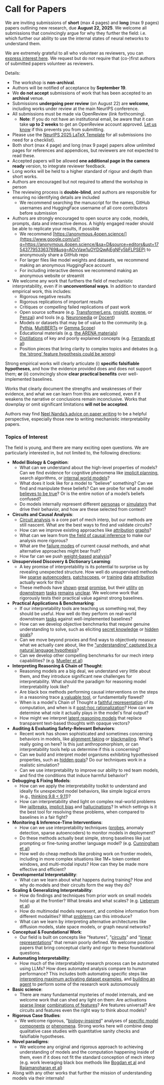 # Call for Papers
We are inviting submissions of **short** (max 4 pages) and **long** (max 9 pages) papers outlining new research, due **August 22, 2025**. We welcome all submissions that convincingly argue for why they further the field: i.e. which further our ability to use the internal states of neural networks to understand them. 

We are extremely grateful to all who volunteer as reviewers, you can [express interest here](https://www.google.com/url?q=https://docs.google.com/forms/d/e/1FAIpQLSdiw1SJllzoTz_nqzDTzTOGb9DV3W_truQyh-WvYj_QGIi7Mg/viewform?usp%3Ddialog&sa=D&source=editors&ust=1754377953359702&usg=AOvVaw3hdxpOL0m__YWqnDSqZVNT). We request but do not require that (co-)first authors of submitted papers volunteer as reviewers. 

Details: 
* The workshop is **non-archival**.
* Authors will be notified of acceptance by **September 19**.
* We **do not accept** submissions of work that has been accepted to an **archival** venue.
* Submissions **undergoing peer review** (on August 22) are **welcome**, including works under review at the main NeurIPS conference.
* All submissions must be made via OpenReview (link forthcoming).
  * **Note**: If you do not have an institutional email, be aware that it can take **up to 2 weeks** to get an OpenReview account approved. [Let us know](mailto:neurips2025@mechinterpworkshop.com) if this prevents you from submitting.
* Please use the [NeurIPS 2025 LaTeX Template](https://www.google.com/url?q=https://media.neurips.cc/Conferences/NeurIPS2025/Styles.zip&sa=D&source=editors&ust=1754377953361903&usg=AOvVaw0iHc_Q2DC0cUUS9yQiZmFR) for all submissions (no need for a checklist).
* Both short (max 4 page) and long (max 9 page) papers allow unlimited pages for references and appendices, but reviewers are not expected to read these.
* Accepted papers will be allowed **one additional page in the camera ready** version, to integrate reviewer feedback.
* Long works will be held to a higher standard of rigour and depth than short works.
* Authors are encouraged but not required to attend the workshop in person
* The reviewing process is **double-blind**, and authors are responsible for ensuring no identifying details are included
  * We recommend searching the manuscript for the names, GitHub usernames and HuggingFace username of all core contributors before submission
* Authors are strongly encouraged to open source any code, models, prompts, data and interactive demos. A highly engaged reader should be able to replicate your results, if possible
  * We recommend [https://anonymous.4open.science/](https://www.google.com/url?q=https://anonymous.4open.science/&sa=D&source=editors&ust=1754377953363769&usg=AOvVaw1uOYDQwAjEgNFy5bFLPSEP) to anonymously share a GitHub repo
  * For larger files like model weights and datasets, we recommend making an anonymous HuggingFace account
  * For including interactive demos we recommend making an anonymous website or streamlit
* We welcome any work that furthers the field of mechanistic interpretability, even if in **unconventional ways**. In addition to standard empirical work, this includes:
  * Rigorous negative results
  * Rigorous replications of important results
  * Critiques or compelling failed replications of past work
  * Open source software (e.g. [TransformerLens](https://www.google.com/url?q=https://github.com/neelnanda-io/TransformerLens&sa=D&source=editors&ust=1754377953365013&usg=AOvVaw1EvzAz2XBxZ8xXU4bOFJgv), [nnsight](https://www.google.com/url?q=https://github.com/ndif-team/nnsight&sa=D&source=editors&ust=1754377953365192&usg=AOvVaw0nkJl1vn3mPoZ7I3O7btY1), [pyvene](https://www.google.com/url?q=https://github.com/stanfordnlp/pyvene/tree/main/pyvene/models/mlp&sa=D&source=editors&ust=1754377953365304&usg=AOvVaw25E0eBdyAf57naWxdnv_Cq), or [Penzai](https://www.google.com/url?q=https://github.com/google-deepmind/penzai&sa=D&source=editors&ust=1754377953365419&usg=AOvVaw1qpDODjsD93NzmQjs4Xutz)) and tools (e.g. [Neuronpedia](https://www.google.com/url?q=http://neuronpedia.org&sa=D&source=editors&ust=1754377953365540&usg=AOvVaw3hEHrH8eIN3dUtfSNr3zHr) or [Docent](https://www.google.com/url?q=https://transluce.org/introducing-docent&sa=D&source=editors&ust=1754377953365677&usg=AOvVaw23G2M1H7-0OHYNsB1MUIgi))
  * Models or datasets that may be of value to the community (e.g. [Pythia](https://www.google.com/url?q=https://arxiv.org/abs/2304.01373&sa=D&source=editors&ust=1754377953365871&usg=AOvVaw2UiMnMvKogrfibDAsQM8ok), [MultiBERTs](https://www.google.com/url?q=https://arxiv.org/abs/2106.16163&sa=D&source=editors&ust=1754377953365960&usg=AOvVaw1jXT8QY7mOjQ9uRAeViRWz) or [Gemma Scope](https://www.google.com/url?q=https://arxiv.org/abs/2408.05147&sa=D&source=editors&ust=1754377953366076&usg=AOvVaw2R6s9BKsZmsxecL_jWmeku))
  * Educational materials (e.g. [the ARENA materials](https://www.google.com/url?q=https://arena3-chapter1-transformer-interp.streamlit.app/&sa=D&source=editors&ust=1754377953366370&usg=AOvVaw3xBVbpTDH5DZgIRD00opRf))
  * [Distillations](https://www.google.com/url?q=https://distill.pub/2017/research-debt/&sa=D&source=editors&ust=1754377953366556&usg=AOvVaw2rLwsfBkTegsun-S-I8V-y) of key and poorly explained concepts (e.g. [Ferrando et al](https://www.google.com/url?q=https://arxiv.org/abs/2405.00208&sa=D&source=editors&ust=1754377953366733&usg=AOvVaw0i_H1egsrsD3_SpineM-4G))
  * Position pieces that bring clarity to complex topics and debates (e.g. [the ‘strong’ feature hypothesis could be wrong](https://www.google.com/url?q=https://www.alignmentforum.org/posts/tojtPCCRpKLSHBdpn/the-strong-feature-hypothesis-could-be-wrong&sa=D&source=editors&ust=1754377953366996&usg=AOvVaw09QhzOleDATyc1uyWQKe2i))

Strong empirical works will clearly articulate (i) **specific falsifiable hypotheses**, and how the evidence provided does and does not support them; **or** (ii) convincingly show **clear practical benefits** over well-implemented baselines. 

Works that clearly document the strengths and weaknesses of their evidence, and what we can learn from this are welcomed, even if it weakens the narrative or conclusions remain inconclusive. Works that downplay or omit significant limitations **will not be accepted**. 

Authors may find [Neel Nanda’s advice on paper writing](https://www.google.com/url?q=https://www.alignmentforum.org/posts/eJGptPbbFPZGLpjsp/highly-opinionated-advice-on-how-to-write-ml-papers&sa=D&source=editors&ust=1754377953368211&usg=AOvVaw1mVFCRjeDPhyx8VrW9V67i) to be a helpful perspective, especially those new to writing mechanistic interpretability papers. 
### Topics of Interest
The field is young, and there are many exciting open questions. We are particularly interested in, but not limited to, the following directions: 
* **Model Biology & Cognition**:
  * What can we understand about the high-level properties of models? Can we find evidence for cognitive phenomena like [implicit planning](https://www.google.com/url?q=https://transformer-circuits.pub/2025/attribution-graphs/biology.html%23dives-poems&sa=D&source=editors&ust=1754377953369327&usg=AOvVaw31JPRH_DjCluKam9t0WpMO), search algorithms, or [internal world models](https://www.google.com/url?q=https://arxiv.org/abs/2210.13382&sa=D&source=editors&ust=1754377953369591&usg=AOvVaw1OzAqjtRSJxBQ9Tm8SstV5)?
  * What does it look like for a model to "believe" something? Can we find and manipulate these beliefs? Can we probe for what a model [believes to be true](https://www.google.com/url?q=https://arxiv.org/abs/2310.06824&sa=D&source=editors&ust=1754377953370016&usg=AOvVaw11Y3JmzISRolAbup73Ojvk)? Or is the entire notion of a model’s beliefs confused?
  * Do models internally represent different [personas](https://www.google.com/url?q=https://arxiv.org/abs/2406.12094&sa=D&source=editors&ust=1754377953370458&usg=AOvVaw0_YwbjXkbrDSPK4UUwdr63) or [simulators](https://www.google.com/url?q=https://www.nature.com/articles/s41586-023-06647-8&sa=D&source=editors&ust=1754377953370677&usg=AOvVaw0BNxmEhEQaUJm08SLcwz8N) that drive their behavior, and how are these selected from context?
* **Circuits and Causal Analysis**:
  * [Circuit analysis](https://www.google.com/url?q=https://distill.pub/2020/circuits/zoom-in/&sa=D&source=editors&ust=1754377953371219&usg=AOvVaw1Ql5atstnrma9GcJqfh-Di) is a core part of mech interp, but our methods are still nascent. What are the best ways to find and validate circuits?
  * How can we improve existing approaches like [attribution](https://www.google.com/url?q=https://arxiv.org/abs/2406.11944&sa=D&source=editors&ust=1754377953371739&usg=AOvVaw3HfToRHFMgxxkWd9f-sdwK) [graphs](https://www.google.com/url?q=https://transformer-circuits.pub/2025/attribution-graphs/methods.html&sa=D&source=editors&ust=1754377953371913&usg=AOvVaw13bkY0ErDVadkElt42Qlit)?
  * What can we learn from [the field of causal inference](https://www.google.com/url?q=https://arxiv.org/abs/2407.04690&sa=D&source=editors&ust=1754377953372207&usg=AOvVaw2XDYqEJnktI9LSbdy1UNiP) to make our analysis more rigorous?
  * What are the [failure modes](https://www.google.com/url?q=https://arxiv.org/abs/2307.15771&sa=D&source=editors&ust=1754377953372441&usg=AOvVaw1ObjVTC9LmRCw2qVY-orPM) of current causal methods, and what alternative approaches might bear fruit?
  * How far can we push [weight-based](https://www.google.com/url?q=https://arxiv.org/abs/2301.05217&sa=D&source=editors&ust=1754377953372649&usg=AOvVaw2X8dHp1cr9XZSYYnTY3tpu) [analysis](https://www.google.com/url?q=https://arxiv.org/abs/2410.08417&sa=D&source=editors&ust=1754377953372719&usg=AOvVaw3GzCOzxaXxU7iwk9tVSyQ-)?
* **Unsupervised Discovery & Dictionary Learning**:
  * A key promise of interpretability is its potential to surprise us by revealing unexpected structure. How well do unsupervised methods like [sparse](https://www.google.com/url?q=https://arxiv.org/abs/2103.15949&sa=D&source=editors&ust=1754377953373126&usg=AOvVaw2o73NbshwHzFz99rFDVJ-J) [autoencoders](https://www.google.com/url?q=https://transformer-circuits.pub/2023/monosemantic-features&sa=D&source=editors&ust=1754377953373253&usg=AOvVaw116MD6P3XGiqe2Wym9gVYG), [patch](https://www.google.com/url?q=https://arxiv.org/abs/2401.06102&sa=D&source=editors&ust=1754377953373354&usg=AOvVaw2ilcO3sQjQYBeC_uwFBwPw)[scopes](https://www.google.com/url?q=https://arxiv.org/abs/2403.10949v2&sa=D&source=editors&ust=1754377953373448&usg=AOvVaw17z-Owos_71zM0GmU1tT82), or [training](https://www.google.com/url?q=https://proceedings.mlr.press/v70/koh17a?ref%3Dhttps://githubhelp.com&sa=D&source=editors&ust=1754377953373556&usg=AOvVaw2p8_bSFF6cqHJsxyfcvT9q) [data](https://www.google.com/url?q=https://arxiv.org/abs/2308.03296&sa=D&source=editors&ust=1754377953373632&usg=AOvVaw12gdkiIVgNnI-jqgYELJJb) [attribution](https://www.google.com/url?q=https://arxiv.org/abs/2205.11482&sa=D&source=editors&ust=1754377953373720&usg=AOvVaw2uNcCv4_kbPPPcL1emVm99) actually work for this?
  * These methods have [shown](https://www.google.com/url?q=https://transformer-circuits.pub/2024/scaling-monosemanticity/index.html&sa=D&source=editors&ust=1754377953373934&usg=AOvVaw0Z34CzAKwcc0zxuXrZoo8U) [great](https://www.google.com/url?q=https://transformer-circuits.pub/2025/attribution-graphs/biology.html&sa=D&source=editors&ust=1754377953374051&usg=AOvVaw2IN81gVL_-Ia-b513WPehn) [promise](https://www.google.com/url?q=https://arxiv.org/abs/2503.10965&sa=D&source=editors&ust=1754377953374145&usg=AOvVaw0I_CUYhD6AxA7s0bcBadcs), but their [utility](https://www.google.com/url?q=https://arxiv.org/abs/2502.16681&sa=D&source=editors&ust=1754377953374239&usg=AOvVaw0oS7z7EQGUiwGKEmAGyUk7) [on](https://www.google.com/url?q=https://www.tilderesearch.com/blog/sieve&sa=D&source=editors&ust=1754377953374308&usg=AOvVaw1vT5S18MQiqTaubUZdsWP7) [downstream](https://www.google.com/url?q=https://arxiv.org/abs/2501.17148&sa=D&source=editors&ust=1754377953374376&usg=AOvVaw0eT5TfZumUqW5L3RzqQ7hH) [tasks](https://www.google.com/url?q=https://transformer-circuits.pub/2024/features-as-classifiers/index.html&sa=D&source=editors&ust=1754377953374482&usg=AOvVaw0Ghva_ZiVrTOR9PLc9prvA) [remains](https://www.google.com/url?q=https://arxiv.org/abs/2502.04382&sa=D&source=editors&ust=1754377953374553&usg=AOvVaw2bWBCnRqyFNIpj-7PI1RYH) [unclear](https://www.google.com/url?q=https://www.alignmentforum.org/posts/4uXCAJNuPKtKBsi28/negative-results-for-saes-on-downstream-tasks&sa=D&source=editors&ust=1754377953374666&usg=AOvVaw1ASa7jlO9hS7Uvg3cUundL). We welcome work that rigorously tests their practical value against strong baselines.
* **Practical Applications & Benchmarking**:
  * If our interpretability tools are teaching us something real, they should be useful. How well do they perform on real-world downstream [tasks](https://www.google.com/url?q=https://www.lesswrong.com/posts/wGRnzCFcowRCrpX4Y/downstream-applications-as-validation-of-interpretability&sa=D&source=editors&ust=1754377953375210&usg=AOvVaw2CB4plQegVmACBK35tYrtc) against well-implemented baselines?
  * How can we develop objective benchmarks that require genuine understanding to solve, such as eliciting [secret knowledge](https://www.google.com/url?q=https://arxiv.org/abs/2505.14352&sa=D&source=editors&ust=1754377953375619&usg=AOvVaw3FqamVCPeaF4AVIePT58zw) or [hidden goals](https://www.google.com/url?q=https://arxiv.org/abs/2503.10965&sa=D&source=editors&ust=1754377953375732&usg=AOvVaw1sIJO59weH-zKx4j6pXBw4)?
  * Can we move beyond proxies and find ways to objectively measure what we actually care about, like the ["understanding" captured by a natural language hypothesis](https://www.google.com/url?q=https://arxiv.org/abs/2502.04382&sa=D&source=editors&ust=1754377953376045&usg=AOvVaw1Vo_gWBZ_LKj3gRJz-1_nW)?
  * Can we develop other compelling benchmarks for our mech interp capabilities? (e.g. [Mueller et al](https://www.google.com/url?q=https://arxiv.org/abs/2504.13151&sa=D&source=editors&ust=1754377953376242&usg=AOvVaw1FxqoEr8I681usoV2bqvK6))
* **Interpreting Reasoning & Chain of Thought**:
  * Reasoning models are a big deal, we understand very little about them, and they introduce significant new challenges for interpretability. What should the paradigm for reasoning model interpretability look like?
  * Are black box methods performing causal interventions on the steps in a reasoning trace [a valuable tool](https://www.google.com/url?q=https://arxiv.org/abs/2506.19143&sa=D&source=editors&ust=1754377953376765&usg=AOvVaw0xxx0gza3cEeze1Cf_J0Ea), or fundamentally flawed?
  * When is a model's Chain of Thought a [faithful representation](https://www.google.com/url?q=https://arxiv.org/abs/2305.04388&sa=D&source=editors&ust=1754377953376943&usg=AOvVaw2uHE49_yHBeo-ja36qDWbn) of its computation, and when is it [post-hoc rationalization](https://www.google.com/url?q=https://arxiv.org/abs/2503.08679&sa=D&source=editors&ust=1754377953377108&usg=AOvVaw0NuaB92yRrNTEHExv68w9H)? How can we determine what role it actually plays in the model's final output?
  * How might we interpret [latent reasoning models](https://www.google.com/url?q=https://arxiv.org/abs/2412.06769&sa=D&source=editors&ust=1754377953377428&usg=AOvVaw31JR_c6JdjPJsNPRflmmyu) that replace transparent text-based thoughts with opaque vectors?
* **Auditing & Evaluating Safety-Relevant Behaviors**:
  * Recent work has shown sophisticated and sometimes concerning behaviors in models, like [alignment faking](https://www.google.com/url?q=https://arxiv.org/abs/2412.14093&sa=D&source=editors&ust=1754377953377876&usg=AOvVaw0BrdkTEY5wp4D37ZaJzJtv) or [blackmailing](https://www.google.com/url?q=https://www.anthropic.com/research/agentic-misalignment&sa=D&source=editors&ust=1754377953378013&usg=AOvVaw1vBuL0E8YAg6VgnYQU9w3_). What's really going on here? Is this just anthropomorphism, or can interpretability tools help us determine if this is concerning?
  * Can we build and interpret model organisms exhibiting hypothesised properties, such as [hidden goals](https://www.google.com/url?q=https://arxiv.org/abs/2503.10965&sa=D&source=editors&ust=1754377953378355&usg=AOvVaw3ypV7i9ba4mtoC3PfZVcCn)? Do our techniques work in a realistic simulation?
  * Can we use interpretability to improve our ability to red team models, and find the conditions that induce harmful behavior?
* **Debugging & Fixing Models**:
  * How can we apply the interpretability toolkit to understand and ideally fix unexpected model behaviors, like simple logical errors (e.g., [thinking 9.8 < 9.11](https://www.google.com/url?q=https://transluce.org/observability-interface&sa=D&source=editors&ust=1754377953378864&usg=AOvVaw0ZqtRUSGpdvL7P1CNCUeCY))?
  * How can interpretability shed light on complex real-world problems like [jailbreaks](https://www.google.com/url?q=https://transformer-circuits.pub/2025/attribution-graphs/biology.html%23dives-jailbreak&sa=D&source=editors&ust=1754377953379101&usg=AOvVaw387IKzc2FYC-WkK6vdScgz), [implicit bias](https://www.google.com/url?q=https://arxiv.org/abs/2506.10922&sa=D&source=editors&ust=1754377953379208&usg=AOvVaw3QN-IIhsfrCruPbnNZVLF4) and [hallucinations](https://www.google.com/url?q=https://arxiv.org/abs/2411.14257&sa=D&source=editors&ust=1754377953379324&usg=AOvVaw2gbN3eG2s3qVBlUreCc3y0)? In which settings is it the best tool for resolving these problems, when compared to baselines in a fair fight?
* **Monitoring & Inference-Time Interventions**:
  * How can we use interpretability techniques ([probes](https://www.google.com/url?q=https://arxiv.org/abs/2102.12452&sa=D&source=editors&ust=1754377953379764&usg=AOvVaw2N36mVVHiB7suhD96d8vmt), anomaly detection, sparse autoencoders) to monitor models in deployment?
  * Do these methods actually beat simple, strong baselines like just prompting or fine-tuning another language model? (e.g. [Cunningham et al](https://www.google.com/url?q=https://alignment.anthropic.com/2025/cheap-monitors/&sa=D&source=editors&ust=1754377953380198&usg=AOvVaw2VsPnVhyHj21ASp-Q9iGCo))
  * How well do cheap methods like probing work on frontier models, including in more complex situations like 1M+ token context windows, and multi-modal inputs? How can they be made more effective and efficient?
* **Developmental Interpretability**:
  * What can we learn about what happens during training? How and why do models and their circuits form the way they do?
* **Scaling & Generalizing Interpretability**:
  * How do findings and techniques from prior work on small models hold up at the frontier? What breaks and what scales? (e.g. [Lieberum et al](https://www.google.com/url?q=https://arxiv.org/abs/2307.09458&sa=D&source=editors&ust=1754377953381453&usg=AOvVaw06h-bJoK5jvttvXfSVQ6xi))
  * How do multimodal models represent, and combine information from different modalities? What [problems](https://www.google.com/url?q=https://openreview.net/pdf?id%3DVUhRdZp8ke&sa=D&source=editors&ust=1754377953381707&usg=AOvVaw0SEo0F1ZlLkxnVzETRx3KC) can this introduce?
  * What can we learn by interpreting alternative architectures like diffusion models, state space models, or graph neural networks?
* **Conceptual & Foundational Work**:
  * Our field is built on concepts like "features", "[circuits](https://www.google.com/url?q=https://distill.pub/2020/circuits/zoom-in/&sa=D&source=editors&ust=1754377953382134&usg=AOvVaw36LMjjxoPgDsPDancNVNW-)" and “[linear representations](https://www.google.com/url?q=https://transformer-circuits.pub/2024/july-update/index.html%23linear-representations&sa=D&source=editors&ust=1754377953382283&usg=AOvVaw1YoQFjbEK0va97lPsykXBJ)” that remain poorly defined. We welcome position papers that bring conceptual clarity and rigor to these foundational questions.
* **Automating Interpretability**:
  * How much of the interpretability research process can be automated using LLMs? How does automated analysis compare to human performance? This includes both automating specific steps like [interpreting maximum activating dataset examples](https://www.google.com/url?q=https://openaipublic.blob.core.windows.net/neuron-explainer/paper/index.html&sa=D&source=editors&ust=1754377953382939&usg=AOvVaw1slvFb8FqvL8ZiNbWpQDny), and [building an agent](https://www.google.com/url?q=https://arxiv.org/abs/2404.14394&sa=D&source=editors&ust=1754377953383053&usg=AOvVaw0VL_3hIm1z-XHOmekOYE9F) to perform some of the research work autonomously
* **Basic science**:
  * There are many fundamental mysteries of model internals, and we welcome work that can shed any light on them: Are activations [sparse linear](https://www.google.com/url?q=https://arxiv.org/abs/1601.03764&sa=D&source=editors&ust=1754377953383645&usg=AOvVaw13D6HNDg7XvqxzjASCdeF4) [combinations of features](https://www.google.com/url?q=https://transformer-circuits.pub/2022/toy_model/index.html&sa=D&source=editors&ust=1754377953383822&usg=AOvVaw3cC53CgrWMW8rkCGdFt543)? Are features universal? Are circuits and features even the right way to think about models?
* **Rigorous Case Studies**:
  * We welcome rigorous, "[biology-inspired](https://www.google.com/url?q=https://distill.pub/2020/circuits/curve-circuits/&sa=D&source=editors&ust=1754377953384366&usg=AOvVaw01o2dixgwhoqKYqXjTIWu_)" analyses of [specific model](https://www.google.com/url?q=https://arxiv.org/abs/2310.04625&sa=D&source=editors&ust=1754377953384557&usg=AOvVaw2SmTzi4HxvRn9fwnI9TWXt) [components](https://www.google.com/url?q=https://transformer-circuits.pub/2024/scaling-monosemanticity/index.html&sa=D&source=editors&ust=1754377953384682&usg=AOvVaw3MzRDLnY0y6LUNSRKzu9-a) [or](https://www.google.com/url?q=https://arxiv.org/abs/2305.01610&sa=D&source=editors&ust=1754377953384751&usg=AOvVaw0MrC0yEN7eH0ITbEducqHy) [phenomena](https://www.google.com/url?q=https://arxiv.org/abs/2306.09346&sa=D&source=editors&ust=1754377953384842&usg=AOvVaw3WDoJ2ZxOK-7nLGr5tXw_2). Strong works here will combine deep qualitative case studies with quantitative sanity checks and falsifiable hypotheses.
* **Novel paradigms**:
  * We welcome any original and rigorous approach to achieving understanding of models and the computation happening inside of them, even if it does not fit the standard conception of mech interp (e.g. work leveraging black box methods like [Bogdan et al](https://www.google.com/url?q=https://arxiv.org/abs/2506.19143&sa=D&source=editors&ust=1754377953385464&usg=AOvVaw05vxgf5gtT6aYCpyBflO0Z) and [Rajamanoharan et al](https://www.google.com/url?q=https://www.alignmentforum.org/posts/wnzkjSmrgWZaBa2aC/self-preservation-or-instruction-ambiguity-examining-the&sa=D&source=editors&ust=1754377953385684&usg=AOvVaw0K_Uwl5kNJQDUYp20brM2J))
* Along with any other works that further the mission of understanding models via their internals!